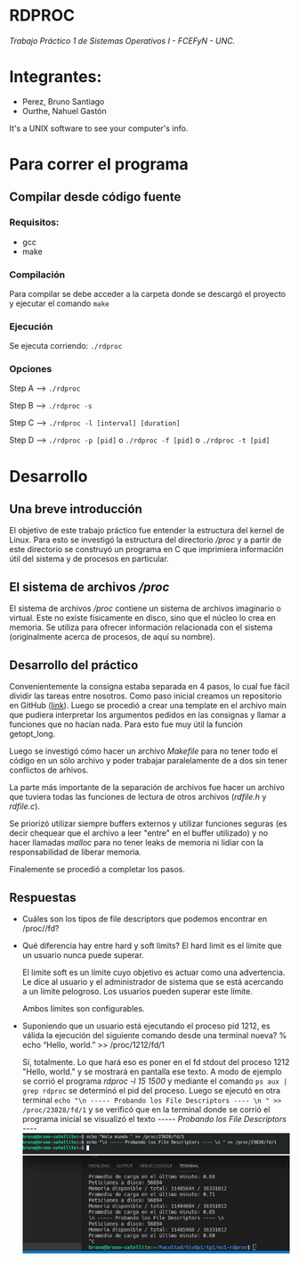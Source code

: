 # RDPROC
###### Trabajo Práctico 1 de Sistemas Operativos I - FCEFyN - UNC.

# Integrantes:
  - Perez, Bruno Santiago
  - Ourthe, Nahuel Gastón

It's a UNIX software to see your computer's info.

# Para correr el programa

## Compilar desde código fuente

### Requisitos:
* gcc
* make
### Compilación
Para compilar se debe acceder a la carpeta donde se descargó el proyecto y ejecutar el comando `make`

### Ejecución
Se ejecuta corriendo:  `./rdproc`

### Opciones

Step A --> `./rdproc`  

Step B --> `./rdproc -s`

Step C --> `./rdproc -l [interval] [duration]`

Step D --> `./rdproc -p [pid]` o `./rdproc -f [pid]` o `./rdproc -t [pid]`

# Desarrollo

## Una breve introducción
El objetivo de este trabajo práctico fue entender la estructura del kernel de Linux.
Para esto se investigó la estructura del directorio _/proc_ y a partir de este directorio se construyó un programa en C que imprimiera información útil del sistema y de procesos en particular.

## El sistema de archivos _/proc_
El sistema de archivos _/proc_ contiene un sistema de archivos imaginario o virtual. 
Este no existe físicamente en disco, sino que el núcleo lo crea en memoria. 
Se utiliza para ofrecer información relacionada con el sistema (originalmente acerca de procesos, de aquí su nombre).

## Desarrollo del práctico
Convenientemente la consigna estaba separada en 4 pasos, lo cual fue fácil dividir las tareas entre nosotros.
Como paso inicial creamos un repositorio en GitHub ([link](https://github.com/nourthe/os1-rdproc)).
Luego se procedió a crear una template en el archivo main que pudiera interpretar los argumentos pedidos en las consignas y llamar a funciones que no hacían nada. Para esto fue muy útil la función getopt_long.

Luego se investigó cómo hacer un archivo _Makefile_ para no tener todo el código en un sólo archivo y poder trabajar paralelamente de a dos sin tener conflictos de arhivos.

La parte más importante de la separación de archivos fue hacer un archivo que tuviera todas las funciones de lectura de otros archivos (_rdfile.h_ y _rdfile.c_).

Se priorizó utilizar siempre buffers externos y utilizar funciones seguras (es decir chequear que el archivo a leer "entre" en el buffer utilizado) y no hacer llamadas _malloc_ para no tener leaks de memoria ni lidiar con la responsabilidad de liberar memoria.

Finalemente se procedió a completar los pasos.


## Respuestas
- Cuáles son los tipos de file descriptors que podemos encontrar en /proc/<id>/fd?

    
- Qué diferencia hay entre hard y soft limits?
  El hard limit es el límite que un usuario nunca puede superar. 

  El limite soft es un límite cuyo objetivo es actuar como una advertencia. Le dice al usuario y el administrador de sistema que se está acercando a un límite pelogroso. Los usuarios pueden superar este límite.

  Ambos límites son configurables.

- Suponiendo que un usuario está ejecutando el proceso pid 1212, es válida la ejecución del siguiente comando desde una terminal nueva? % echo “Hello, world.” >> /proc/1212/fd/1

  Sí, totalmente. Lo que hará eso es poner en el fd stdout del proceso 1212 "Hello, world." y se mostrará en pantalla ese texto.
  A modo de ejemplo se corrió el programa _rdproc -l 15 1500_ y mediante el comando `ps aux | grep rdproc` se determinó el pid del proceso.
  Luego se ejecutó en otra terminal `echo "\n ----- Probando los File Descriptors ---- \n " >> /proc/23828/fd/1` y se verificó que en la terminal donde se corrió el programa inicial se visualizó el texto _----- Probando los File Descriptors ----_
![Prueba fd](readmeAssets/ejemplo_fd.png?raw=true "Probando del fd stdout")

